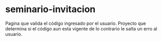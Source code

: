 # seminario-invitacion
Pagina que valida el código ingresado por el usuario.
Proyecto que determina si el código aun esta vigente de lo contrario le salta un erro al usuario.
